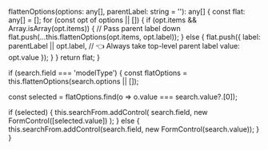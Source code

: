 flattenOptions(options: any[], parentLabel: string = ''): any[] {
  const flat: any[] = [];
  for (const opt of options || []) {
    if (opt.items && Array.isArray(opt.items)) {
      // Pass parent label down
      flat.push(...this.flattenOptions(opt.items, opt.label));
    } else {
      flat.push({
        label: parentLabel || opt.label,  // 👈 Always take top-level parent label
        value: opt.value
      });
    }
  }
  return flat;
}


if (search.field === 'modelType') {
  const flatOptions = this.flattenOptions(search.options || []);

  const selected = flatOptions.find(o => o.value === search.value?.[0]);

  if (selected) {
    this.searchFrom.addControl(
      search.field,
      new FormControl([selected.value])
    );
  } else {
    this.searchFrom.addControl(search.field, new FormControl(search.value));
  }
}
